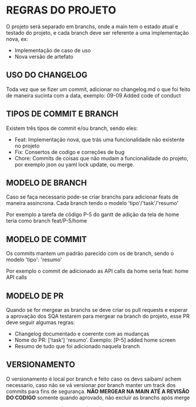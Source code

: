 # REGRAS DO PROJETO
O projeto será separado em branchs, onde a main tem o estado atual e testado do projeto, e cada branch deve ser referente a uma implementação nova, ex:
 - Implementação de caso de uso
 - Nova versão de artefato
## USO DO CHANGELOG
Toda vez que se fizer um commit, adicionar no changelog.md o que foi feito de maneira sucinta com a data, exemplo: 
09-09 Added code of conduct

## TIPOS DE COMMIT E BRANCH
Existem três tipos de commit e/ou branch, sendo eles:
 - Feat: Implementação nova, que trás uma funcionalidade não existente no projeto
 - Fix: Consertos de codigo e correções de bug
 - Chore: Commits de coisas que não mudam a funcionalidade do projeto, por exemplo json ou yaml lock update, ou merge.

## MODELO DE BRANCH
Caso se faça necessario pode-se criar branchs para adicionar feats de maneira assincrona. Cada branch tendo o modelo 'tipo'/'task'/'resumo'

Por exemplo a tarefa de código P-5 do gantt de adição da tela de home teria como branch feat/P-5/home

## MODELO DE COMMIT
Os commits mantem um padrão parecido com os de branch, sendo o modelo 'tipo': 'resumo'

Por exemplo o commit de adicionado as API calls da home seria feat: home API calls

## MODELO DE PR
Quando se for mergear as branchs se deve criar os pull requests e esperar a aprovação dos SQA testarem para mergear na branch do projeto, esse PR deve seguir algumas regras:

 - Changelog documentado e coerente com as mudanças
 - Nome do PR: ['task'] 'resumo'. Exemplo: [P-5] added home screen
 - Resumo de tudo que foi adicionado naquela branch

## VERSIONAMENTO
O versionamento é local por branch e feito caso os devs saibam/ achem necessario, caso não se vá versionar por branch manter um track dos commits para fins de segurança. **NÃO MERGEAR NA MAIN ATÉ A REVISÃO DO CODIGO** somente quando aprovado, não excluir as branchs após merge
